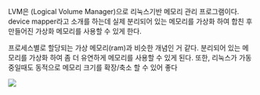 
LVM은 (Logical Volume Manager)으로 리눅스기반 메모리 관리 프로그램이다.
device mapper라고 소개를 하는데 실제 분리되어 있는 메모리를 가상화 하여 합친 후 만들어진 가상화 메모리를 사용할 수 있게 한다.

프로세스별로 할당되는 가상 메모리(ram)과 비슷한 개념인 거 같다. 
분리되어 있는 메모리를 가상화 하여 좀 더 유연하게 메모리를 사용할 수 있게 된다.
또한, 리눅스가 가동중일때도 동적으로 메모리 크기를 확장/축소 할 수 있어 좋다

![](https://i.imgur.com/6YtSYl6.png)